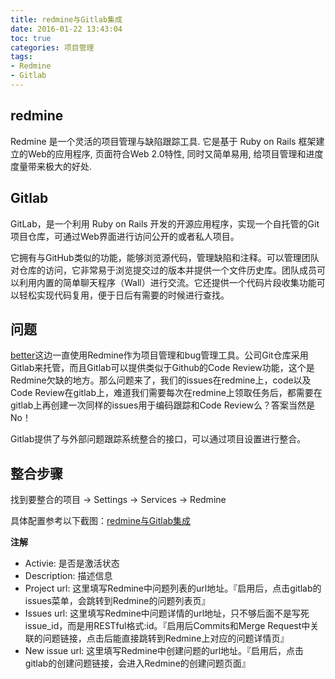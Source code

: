 ```yaml
---
title: redmine与Gitlab集成
date: 2016-01-22 13:43:04
toc: true
categories: 项目管理
tags:
- Redmine
- Gitlab
---
```


## redmine

Redmine 是一个灵活的项目管理与缺陷跟踪工具. 它是基于 Ruby on Rails 框架建立的Web的应用程序, 页面符合Web 2.0特性, 同时又简单易用, 给项目管理和进度度量带来极大的好处.

## Gitlab

GitLab，是一个利用 Ruby on Rails 开发的开源应用程序，实现一个自托管的Git项目仓库，可通过Web界面进行访问公开的或者私人项目。

它拥有与GitHub类似的功能，能够浏览源代码，管理缺陷和注释。可以管理团队对仓库的访问，它非常易于浏览提交过的版本并提供一个文件历史库。团队成员可以利用内置的简单聊天程序（Wall）进行交流。它还提供一个代码片段收集功能可以轻松实现代码复用，便于日后有需要的时候进行查找。

## 问题

[better](http://www.iambetter.cn)这边一直使用Redmine作为项目管理和bug管理工具。公司Git仓库采用Gitlab来托管，而且Gitlab可以提供类似于Github的Code Review功能，这个是Redmine欠缺的地方。那么问题来了，我们的issues在redmine上，code以及Code Review在gitlab上，难道我们需要每次在redmine上领取任务后，都需要在gitlab上再创建一次同样的issues用于编码跟踪和Code Review么？答案当然是No！

Gitlab提供了与外部问题跟踪系统整合的接口，可以通过项目设置进行整合。

## 整合步骤

找到要整合的项目 -> Settings -> Services -> Redmine

具体配置参考以下截图：[redmine与Gitlab集成](https://raw.githubusercontent.com/51offer/51offer.github.com/blog/source/images/gitlab_join_redmine.png)

**注解**

- Activie: 是否是激活状态
- Description: 描述信息
- Project url: 这里填写Redmine中问题列表的url地址。『启用后，点击gitlab的issues菜单，会跳转到Redmine的问题列表页』
- Issues url: 这里填写Redmine中问题详情的url地址，只不够后面不是写死issue_id，而是用RESTful格式:id。『启用后Commits和Merge Request中关联的问题链接，点击后能直接跳转到Redmine上对应的问题详情页』
- New issue url: 这里填写Redmine中创建问题的url地址。『启用后，点击gitlab的创建问题链接，会进入Redmine的创建问题页面』
